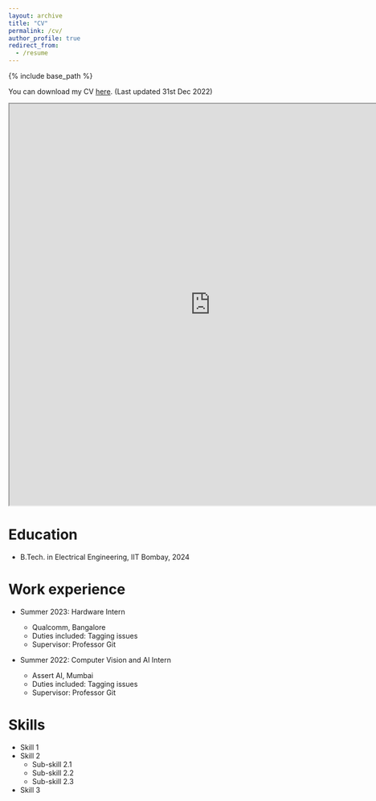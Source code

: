 ```yaml
---
layout: archive
title: "CV"
permalink: /cv/
author_profile: true
redirect_from:
  - /resume
---
```


{% include base_path %}

You can download my CV [here](/files/Curriculum_Vitae.pdf). (Last updated 31st Dec 2022)

<iframe src="https://hardiikpanchal.github.io/files/Curriculum_Vitae.pdf" width="800" height="800"> </iframe>


Education
======
* B.Tech. in Electrical Engineering, IIT Bombay, 2024

Work experience
======
* Summer 2023: Hardware Intern
  * Qualcomm, Bangalore
  * Duties included: Tagging issues
  * Supervisor: Professor Git

* Summer 2022: Computer Vision and AI Intern
  * Assert AI, Mumbai
  * Duties included: Tagging issues
  * Supervisor: Professor Git


Skills
======
* Skill 1
* Skill 2
  * Sub-skill 2.1
  * Sub-skill 2.2
  * Sub-skill 2.3
* Skill 3
